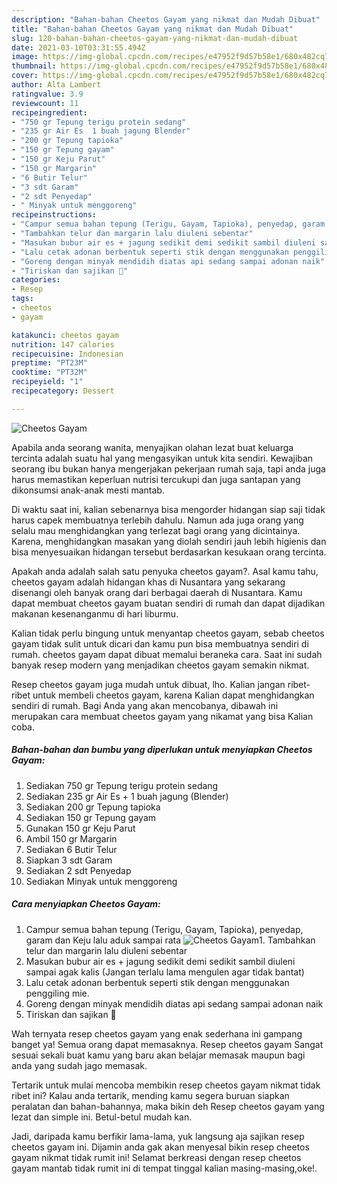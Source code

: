 ```yaml
---
description: "Bahan-bahan Cheetos Gayam yang nikmat dan Mudah Dibuat"
title: "Bahan-bahan Cheetos Gayam yang nikmat dan Mudah Dibuat"
slug: 120-bahan-bahan-cheetos-gayam-yang-nikmat-dan-mudah-dibuat
date: 2021-03-10T03:31:55.494Z
image: https://img-global.cpcdn.com/recipes/e47952f9d57b58e1/680x482cq70/cheetos-gayam-foto-resep-utama.jpg
thumbnail: https://img-global.cpcdn.com/recipes/e47952f9d57b58e1/680x482cq70/cheetos-gayam-foto-resep-utama.jpg
cover: https://img-global.cpcdn.com/recipes/e47952f9d57b58e1/680x482cq70/cheetos-gayam-foto-resep-utama.jpg
author: Alta Lambert
ratingvalue: 3.9
reviewcount: 11
recipeingredient:
- "750 gr Tepung terigu protein sedang"
- "235 gr Air Es  1 buah jagung Blender"
- "200 gr Tepung tapioka"
- "150 gr Tepung gayam"
- "150 gr Keju Parut"
- "150 gr Margarin"
- "6 Butir Telur"
- "3 sdt Garam"
- "2 sdt Penyedap"
- " Minyak untuk menggoreng"
recipeinstructions:
- "Campur semua bahan tepung (Terigu, Gayam, Tapioka), penyedap, garam dan Keju lalu aduk sampai rata"
- "Tambahkan telur dan margarin lalu diuleni sebentar"
- "Masukan bubur air es + jagung sedikit demi sedikit sambil diuleni sampai agak kalis (Jangan terlalu lama mengulen agar tidak bantat)"
- "Lalu cetak adonan berbentuk seperti stik dengan menggunakan penggiling mie."
- "Goreng dengan minyak mendidih diatas api sedang sampai adonan naik"
- "Tiriskan dan sajikan "
categories:
- Resep
tags:
- cheetos
- gayam

katakunci: cheetos gayam 
nutrition: 147 calories
recipecuisine: Indonesian
preptime: "PT23M"
cooktime: "PT32M"
recipeyield: "1"
recipecategory: Dessert

---
```



![Cheetos Gayam](https://img-global.cpcdn.com/recipes/e47952f9d57b58e1/680x482cq70/cheetos-gayam-foto-resep-utama.jpg)

Apabila anda seorang wanita, menyajikan olahan lezat buat keluarga tercinta adalah suatu hal yang mengasyikan untuk kita sendiri. Kewajiban seorang ibu bukan hanya mengerjakan pekerjaan rumah saja, tapi anda juga harus memastikan keperluan nutrisi tercukupi dan juga santapan yang dikonsumsi anak-anak mesti mantab.

Di waktu  saat ini, kalian sebenarnya bisa mengorder hidangan siap saji tidak harus capek membuatnya terlebih dahulu. Namun ada juga orang yang selalu mau menghidangkan yang terlezat bagi orang yang dicintainya. Karena, menghidangkan masakan yang diolah sendiri jauh lebih higienis dan bisa menyesuaikan hidangan tersebut berdasarkan kesukaan orang tercinta. 



Apakah anda adalah salah satu penyuka cheetos gayam?. Asal kamu tahu, cheetos gayam adalah hidangan khas di Nusantara yang sekarang disenangi oleh banyak orang dari berbagai daerah di Nusantara. Kamu dapat membuat cheetos gayam buatan sendiri di rumah dan dapat dijadikan makanan kesenanganmu di hari liburmu.

Kalian tidak perlu bingung untuk menyantap cheetos gayam, sebab cheetos gayam tidak sulit untuk dicari dan kamu pun bisa membuatnya sendiri di rumah. cheetos gayam dapat dibuat memalui beraneka cara. Saat ini sudah banyak resep modern yang menjadikan cheetos gayam semakin nikmat.

Resep cheetos gayam juga mudah untuk dibuat, lho. Kalian jangan ribet-ribet untuk membeli cheetos gayam, karena Kalian dapat menghidangkan sendiri di rumah. Bagi Anda yang akan mencobanya, dibawah ini merupakan cara membuat cheetos gayam yang nikamat yang bisa Kalian coba.

<!--inarticleads1-->

##### Bahan-bahan dan bumbu yang diperlukan untuk menyiapkan Cheetos Gayam:

1. Sediakan 750 gr Tepung terigu protein sedang
1. Sediakan 235 gr Air Es + 1 buah jagung (Blender)
1. Sediakan 200 gr Tepung tapioka
1. Sediakan 150 gr Tepung gayam
1. Gunakan 150 gr Keju Parut
1. Ambil 150 gr Margarin
1. Sediakan 6 Butir Telur
1. Siapkan 3 sdt Garam
1. Sediakan 2 sdt Penyedap
1. Sediakan  Minyak untuk menggoreng




<!--inarticleads2-->

##### Cara menyiapkan Cheetos Gayam:

1. Campur semua bahan tepung (Terigu, Gayam, Tapioka), penyedap, garam dan Keju lalu aduk sampai rata
<img src="https://img-global.cpcdn.com/steps/c6c19dc36d7ba910/160x128cq70/cheetos-gayam-langkah-memasak-1-foto.jpg" alt="Cheetos Gayam">1. Tambahkan telur dan margarin lalu diuleni sebentar
1. Masukan bubur air es + jagung sedikit demi sedikit sambil diuleni sampai agak kalis (Jangan terlalu lama mengulen agar tidak bantat)
1. Lalu cetak adonan berbentuk seperti stik dengan menggunakan penggiling mie.
1. Goreng dengan minyak mendidih diatas api sedang sampai adonan naik
1. Tiriskan dan sajikan 




Wah ternyata resep cheetos gayam yang enak sederhana ini gampang banget ya! Semua orang dapat memasaknya. Resep cheetos gayam Sangat sesuai sekali buat kamu yang baru akan belajar memasak maupun bagi anda yang sudah jago memasak.

Tertarik untuk mulai mencoba membikin resep cheetos gayam nikmat tidak ribet ini? Kalau anda tertarik, mending kamu segera buruan siapkan peralatan dan bahan-bahannya, maka bikin deh Resep cheetos gayam yang lezat dan simple ini. Betul-betul mudah kan. 

Jadi, daripada kamu berfikir lama-lama, yuk langsung aja sajikan resep cheetos gayam ini. Dijamin anda gak akan menyesal bikin resep cheetos gayam nikmat tidak rumit ini! Selamat berkreasi dengan resep cheetos gayam mantab tidak rumit ini di tempat tinggal kalian masing-masing,oke!.


